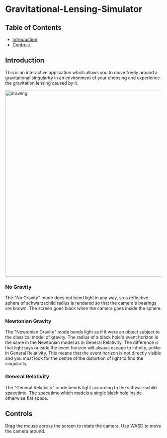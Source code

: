 # Gravitational-Lensing-Simulator

## Table of Contents
* [Introduction](introduction)
* [Controls](controls)

## Introduction
This is an interactive application which allows you to 
move freely around a gravitational singularity in an 
environment of your choosing and experience the gravitation 
lensing caused by it.


<img src="https://i.imgur.com/QHWqtmE.png" alt="drawing" width="600"/>

### No Gravity
The "No Gravity" mode does not bend light in any way, so a reflective sphere of schwarzschild radius is rendered so that the camera's bearings are known.
The screen goes black when the camera goes inside the sphere.

### Newtonian Gravity
The "Newtonian Gravity" mode bends light as if it were an object subject to the classical model of gravity.
The radius of a black hole's event horizon is the same in the Newtonian model as in General Relativity. The difference is that light rays outside the event horizon will always escape to infinity, unlike in General Relativity. This means that the event horizon is not directly visible and you must look for the centre of the distortion of light to find the singularity.

### General Relativity
The "General Relativity" mode bends light according to the schwarzschild spacetime. The spacetime which models a single black hole inside otherwise flat space.

## Controls

Drag the mouse across the screen to rotate the camera.
Use WASD to move the camera around.
